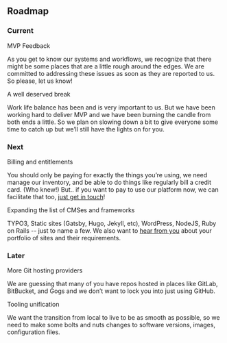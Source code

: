 
## Roadmap

### Current

MVP Feedback 

As you get to know our systems and workflows, we recognize that there might be some places that are a little rough around the edges. We are committed to addressing these issues as soon as they are reported to us. So please, let us know!

A well deserved break

Work life balance has been and is very important to us. But we have been working hard to deliver MVP and we have been burning the candle from both ends a little. So we plan on slowing down a bit to give everyone some time to catch up but we’ll still have the lights on for you.


### Next

Billing and entitlements

You should only be paying for exactly the things you’re using, we need manage our inventory, and be able to do things like regularly bill a credit card. (Who knew!) But.. if you want to pay to use our platform now, we can facilitate that too, [just get in touch](https://dash.ddev.com/docs/support/)!

Expanding the list of CMSes and frameworks

TYPO3, Static sites (Gatsby, Hugo, Jekyll, etc), WordPress, NodeJS, Ruby on Rails --  just to name a few. We also want to [hear from you](https://dash.ddev.com/feedback/) about your portfolio of sites and their requirements.


### Later

More Git hosting providers

We are guessing that many of you have repos hosted in places like GitLab, BitBucket, and Gogs and we don’t want to lock you into just using GitHub.

Tooling unification

We want the transition from local to live to be as smooth as possible, so we need to make some bolts and nuts changes to software versions, images, configuration files.